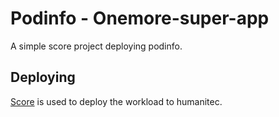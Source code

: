 # Podinfo - Onemore-super-app

A simple score project deploying podinfo.

## Deploying

[Score](https://score.dev/) is used to deploy the workload to humanitec.

